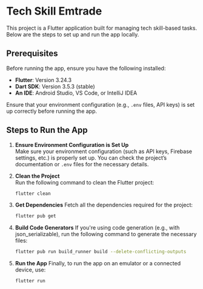 # Tech Skill Emtrade

This project is a Flutter application built for managing tech skill-based tasks. Below are the steps to set up and run the app locally.

## Prerequisites

Before running the app, ensure you have the following installed:

- **Flutter**: Version 3.24.3
- **Dart SDK**: Version 3.5.3 (stable)
- **An IDE**: Android Studio, VS Code, or IntelliJ IDEA

Ensure that your environment configuration (e.g., `.env` files, API keys) is set up correctly before running the app.

## Steps to Run the App

1. **Ensure Environment Configuration is Set Up**  
   Make sure your environment configuration (such as API keys, Firebase settings, etc.) is properly set up. You can check the project’s documentation or `.env` files for the necessary details.

2. **Clean the Project**  
   Run the following command to clean the Flutter project:
   ```bash
   flutter clean

3. **Get Dependencies**
   Fetch all the dependencies required for the project:
   ```bash
   flutter pub get
   
4. **Build Code Generators**
   If you're using code generation (e.g., with json_serializable), run the following command to generate the necessary files:
   ```bash
   flutter pub run build_runner build --delete-conflicting-outputs

5. **Run the App**
   Finally, to run the app on an emulator or a connected device, use:
   ```bash
   flutter run
